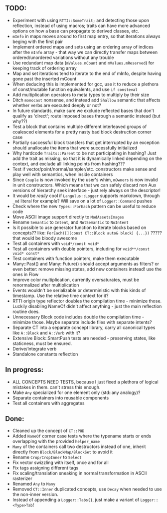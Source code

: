 ## TODO:
- Experiment with using `RTTI::SomeTrait;` and detecting those upon reflection, instead of using macros; traits can have more advanced options on how a base can propagate to derived classes, etc.
- `mInfo` in maps moves around to first map entry, so that iterations always beging with the first pair
- Implement ordered maps and sets using an ordering array of indices after the `mInfo` array - that way we can directly transfer maps between ordered/unordered variations without any trouble
- Use redundant map data (`mValues.mCount` and `mValues.mReserved`) for keeping track of ordering array
- Map and set iterations tend to iterate to the end of mInfo, despite having gone past the inserted mCount
- When deducing this is implemented for gcc, use it to reduce a plethora of const/mutable function equivalents, and use `if consteval`
- Add multiplication operators to meta types to multiply by their size
- Ditch `monocast` nonsense, and instead add `Shallow` semantic that affects whether verbs are executed deeply or not?
- In future standards, make sure we exclude reflected bases that don't qualify as 'direct'; route imposed bases through a semantic instead (but why??)
- Test a block that contains multiple different interleaved groups of coalesced elements for a pretty nasty bad block destruction corner case
- Partially successful block transfers that get interrupted by an exception should unallocate the items that were successfully initialized
- Why hardcode `Traits::Parent` to be not participating in hashing? Just add the trait as missing, so that it is dynamically linked depending on the context, and exclude all linking points from hashing???
- Test if vector/point/normal/sampler/etc. constructors make sense and play well with semantics, when inside containers
- Since `Couple` is now invoked by the user's whim, `mOwners` is now invalid in unit constructors. Which means that we can safely discard non Aux versions of hierarchy seek interface - just rely always on the descriptor!
- It would be _really_ cool if `Langulus::Logger` supports markdown, through `_md` literal for example? Will save on a lot of `Logger::Command` pushes
- Check where the new `Types::ForEach` pattern can be useful to reduce code
- Move ASCII image support directly to `ModAssetsImages`
- Rename `Semantic` to `Intent`, and `NotSemantic` to `NoIntent`
- Is it possible to use generator function to iterate blocks based on concepts?? like: `ForEach([](const CT::Block auto& block) {...})` ????? that would be bloody awesome
- Test all containers with `void*/const void*`
- Test all containers with double pointers, including for `void**/const void* const*`
- Test containers with function pointers, make them executable
- Many::Past() and Many::Future() should accept arguments as filters? or even better: remove missing states, add new containers instead! use the ones in Flow
- Improve color multiplication, currently oversaturates, must be renormalized after multiplication
- Events wouldn't be serializable or deterministic with this kinds of timestamp. Use the relative time context for it?
- RTTI origin type reflector doubles the compilation time - minimize those. Luckily disabling NameOf didn't affect anything - just the main reflection routine does.
- Unnecessary Block code includes double the compilation time - minimize those. Maybe separate include files with separate intents?
- Separate CT into a separate concept library, carry all canonical types like `A::Block` and `A::Verb` with it?
- Extensive Block::SmartPush tests are needed - preserving states, like staticness, must be ensured.
- Derive/Integrate verb
- Standalone constants reflection

## In progress:
- ALL CONCEPTS NEED TESTS, because I just fixed a plethora of logical mistakes in them. can't stress this enough.
- Make `Any` specialized for one element only (std::any analogy)?
- Separate containers into reusable components
- Test all containers with aggregates

## Done:
- Cleaned up the concept of `CT::POD`
- Added `NameOf` corner case tests where the typename starts or ends overlapping with the provided `helper_name`
- `Many` of the containers call two destructors instead of one, inherit directly from `Block/BlockMap/BlockSet` to avoid it
- Rename `Crop/CropInner` to `Select`
- Fix vector swizzling with itself, once and for all
- Fix tags assigning different tags
- Fix scaling/translation sneaking in normal transformation in ASCII rasterizer
- Renamed `Any` to `Many`
- Removed `CT::Inner` duplicated concepts, use `Decay` when needed to use the non-inner version.
- Instead of appending a `Logger::Tabs{}`, just make a variant of `Logger::<Type>Tab`!